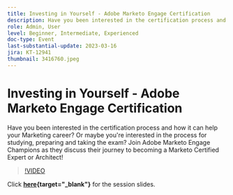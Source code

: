 ```yaml
---
title: Investing in Yourself - Adobe Marketo Engage Certification
description: Have you been interested in the certification process and how it can help your Marketing career? Or maybe you're interested in the process for studying, preparing and taking the exam? Join Adobe Marketo Engage Champions as they discuss their journey to becoming a Marketo Certified Expert or Architect!
role: Admin, User
level: Beginner, Intermediate, Experienced
doc-type: Event
last-substantial-update: 2023-03-16
jira: KT-12941
thumbnail: 3416760.jpeg
---
```

# Investing in Yourself - Adobe Marketo Engage Certification

Have you been interested in the certification process and how it can help your Marketing career? Or maybe you're interested in the process for studying, preparing and taking the exam? Join Adobe Marketo Engage Champions as they discuss their journey to becoming a Marketo Certified Expert or Architect!

>[!VIDEO](https://video.tv.adobe.com/v/3416760/?quality=12&learn=on)

Click **[here](/help/assets/certification.pdf){target="_blank"}** for the session slides.
